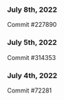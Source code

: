 ### July 8th, 2022

Commit #227890

### July 5th, 2022

Commit #314353


### July 4th, 2022

Commit #72281
